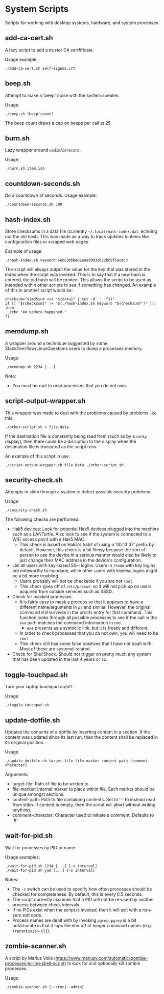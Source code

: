 
# System Scripts

Scripts for working with desktop systems, hardware, and system processes.

## add-ca-cert.sh

A lazy script to add a truster CA certfificate.

Usage example:

    ./add-ca-cert.sh self-signed.crt

## beep.sh

Attempt to make a 'beep' noise with the system speaker.

Usage:

    ./beep.sh [beep-count]

The beep count draws a cap on beeps per call at 25.

## burn.sh

Lazy wrapper around `wodim`/`cdrecord`.

Usage:

    ./burn.sh item.iso

## countdown-seconds.sh

Do a countdown of seconds. Usage example:

    ./countdown-seconds.sh 300

## hash-index.sh

Store checksums in a data file (currently `~/.local/hash-index.dat`, echoing out the old hash. This was made as a way to track updates to items like configuration files or scraped web pages.

Example of usage:

    ./hash-index.sh keyword 5eb63bbbe01eeed093cb22bb8f5acdc3

The script will always output the value for the key that was stored in the index when the script was invoked. This is to say that if a new hash is entered, the old hash will be printed. This allows the script to be used as intended within other scripts to see if something has changed. An example of this in another script would be:

    checksum="$(md5sum <<< "${data}" | cut -d' ' -f1)"
    if [[ "${checksum}" != "$(./hash-index.sh keyword "${checksum}")" ]]; then
      echo "An update happened."
    fi

## memdump.sh

A wrapper around a technique suggested by some StackOverflow/LinuxQuestions users to dump a processes memory.

Usage:

    ./memdump.sh 1234 [...]

Note:

* You must be root to read processes that you do not own.

## script-output-wrapper.sh

This wrapper was made to deal with the problems caused by problems like this:

    ./other-script.sh > file.data

If the destination file is constantly being read from (such as by a `conky` display), then there could be a disruption to the display when the destination file is truncated as the script runs.

An example of this script in use:

    ./script-output-wrapper.sh file.data ./other-script.sh

## security-check.sh

Attempts to skim through a system to detect possible security problems.

Usage:

    ./security-check.sh

The following checks are performed:

* Hak5 devices: Look for potential Hak5 devices plugged into the machine such as a LANTurtle. Also look to see if the system is connected to a WiFi access point with a Hak5 MAC.
   * This check is based on Hak5's habit of using a '00:13:37' prefix by default. However, this check is a bit flimsy because the sort of person to use the device in a serious manner would also be likely to just change their MAC address in the device's configuration.
* List all users with key-based SSH logins. Users in `/home` with key logins are noteworthy to mundane, while other users with keyless logins might be a bit more troubling.
   * Users probably will not be checkable if you are not `root`.
   * This check goes off of `/etc/passwd`, so it will not pick up on users acquired from outside services such as SSSD.
* Check for masked processes.
  * It is fairly easy to mask a process so that it appears to have a different name/arguments in `ps` and similar. However, the original command still survives in the procfs entry for that command. This function looks through all possible processes to see if the call in the `exe` path matches the command information in `cmd`.
     * `exe` presents as a symbolic link, but it is freaky and different.
  * In order to check processes that you do not own, you will need to be `root`.
  * This check still has some false positives that I have not dealt with. Most of these are systemd-related.
* Check for ShellShock. Should not trigger on pretty much any system that has been updated in the last 4 years or so.

## toggle-touchpad.sh

Turn your laptop touchpad on/off.

Usage:

    ./toggle-touchpad.sh

## update-dotfile.sh

Updates the contents of a dotfile by inserting content in a section. If the content was updated since its last run, then the content shall be replaced in its original position.

Usage:

    ./update-dotfile.sh target-file file-marker content-path [comment-character]

Arguments:

* target-file: Path of file to be written to
* file-marker: Internal marker to place within file. Each marker should be unique amongst sections.
* content-path: Path to file containing contents. Set to '-' to instead read from stdin. If content is empty, then the script will abort without writing anything.
* comment-character: Character used to initiate a comment. Defaults to '#'

## wait-for-pid.sh

Wait for processes by PID or name

Usage examples:

    ./wait-for-pid.sh 1234 [...] [-s interval]
    ./wait-for-pid.sh yum [...] [-s interval]

Notes:

* The `-s` switch can be used to specify how often processes should be checked for completeness. By default, this is every 0.5 seconds.
* The script currently assumes that a PID will not be re-used by another process between check intervals.
* If no PIDs exist when the script is invoked, then it will exit with a non-zero exit code.
* Process names are dealt with by invoking `pgrep`. `pgrep` is a bit unfortunate in that it lops the end off of longer command names (e.g. `transmission-cli`).

## zombie-scanner.sh

A script by Marius Voila (https://www.mariusv.com/automatic-zombie-processes-killing-shell-script) to look for and optionally kill zombie processes.

Usage:

    ./zombie-scanner.sh {--cron|--admin}

